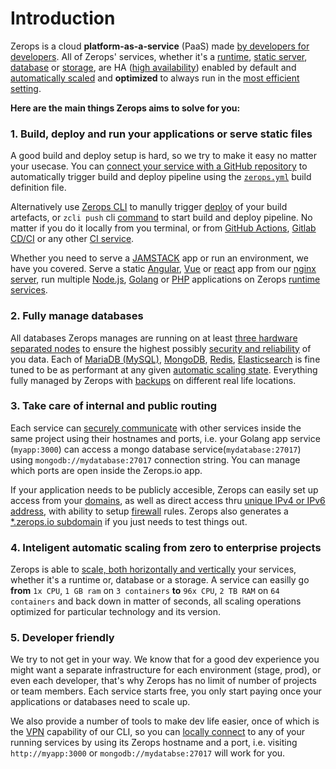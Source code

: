# Introduction

Zerops is a cloud **platform-as-a-service** (PaaS) made [by developers for developers](/documents/overview/made-for-developers). All of Zerops' services, whether it's a [runtime](), [static server](), [database]() or [storage](), are HA ([high availability]()) enabled by default and [automatically scaled]() and **optimized** to always run in the [most efficient setting]().

**Here are the main things Zerops aims to solve for you:**

### 1. Build, deploy and run your applications or serve static files

A good build and deploy setup is hard, so we try to make it easy no matter your usecase. You can [connect your service with a GitHub repository]() to automatically trigger build and deploy pipeline using the [`zerops.yml`]() build definition file.

Alternatively use [Zerops CLI]() to manully trigger [deploy]() of your build artefacts, or `zcli push` cli [command]() to start build and deploy pipeline. No matter if you do it locally from you terminal, or from [GitHub Actions](), [Gitlab CD/CI]() or any other [CI service]().

Whether you need to serve a [JAMSTACK]() app or run an environment, we have you covered. Serve a static [Angular](), [Vue]() or [react]() app from our [nginx server](), run multiple [Node.js](), [Golang]() or [PHP]() applications on Zerops [runtime services]().


### 2. Fully manage databases

All databases Zerops manages are running on at least [three hardware separated nodes]() to ensure the highest possibly [security and reliability]() of you data. Each of [MariaDB (MySQL)](), [MongoDB](), [Redis](), [Elasticsearch]() is fine tuned to be as performant at any given [automatic scaling state](). Everything fully managed by Zerops with [backups]() on different real life locations.


### 3. Take care of internal and public routing

Each service can [securely communicate]() with other services inside the same project using their hostnames and ports, i.e. your Golang app service (`myapp:3000`) can access a mongo database service(`mydatabase:27017`) using `mongodb://mydatabase:27017` connection string. You can manage which ports are open inside the Zerops.io app.

If your application needs to be publicly accesible, Zerops can easily set up access from your [domains](), as well as direct access thru [unique IPv4 or IPv6 address](), with ability to setup [firewall]() rules. Zerops also generates a [*.zerops.io subdomain]() if you just needs to test things out.


### 4. Inteligent automatic scaling from zero to enterprise projects

Zerops is able to [scale, both horizontally and vertically]() your services, whether it's a runtime or, database or a storage. A service can easilly go **from** `1x CPU`, `1 GB ram` on `3 containers` **to** `96x CPU`, `2 TB RAM` on `64 containers` and back down in matter of seconds, all scaling operations optimized for particular technology and its version.


### 5. Developer friendly

We try to not get in your way. We know that for a good dev experience you might want a separate infrastructure for each environment (stage, prod), or even each developer, that's why Zerops has no limit of number of projects or team members. Each service starts free, you only start paying once your applications or databases need to scale up.

We also provide a number of tools to make dev life easier, once of which is the [VPN]() capability of our CLI, so you can [locally connect]() to any of your running services by using its Zerops hostname and a port, i.e. visiting `http://myapp:3000` or `mongodb://mydatabse:27017` will work for you.
